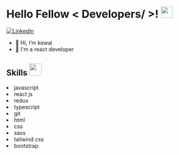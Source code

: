 <h1> Hello Fellow < Developers/ >! <img src = "https://raw.githubusercontent.com/MartinHeinz/MartinHeinz/master/wave.gif" width = 30px> </h1>
<p align='center'>
  
</p>
   <a href="https://www.linkedin.com/in/kewalkandpal" target="_blank">
    <img alt="LinkedIn" src="https://img.shields.io/badge/LinkedIn-0077B5?style=for-the-badge&logo=linkedin&logoColor=white">
  </a> 
  
- 👋 Hi, I’m kewal
- 💼 I'm a react developer

<h2> Skills <img src = "https://media2.giphy.com/media/QssGEmpkyEOhBCb7e1/giphy.gif?cid=ecf05e47a0n3gi1bfqntqmob8g9aid1oyj2wr3ds3mg700bl&rid=giphy.gif" width = 32px> </h2
  
  * javascript 
  * react js 
  * redux 
  * typescript 
  * git 
  * html 
  * css 
  * sass
  * tailwind css
  * bootstrap 
